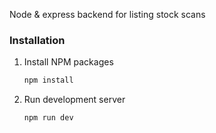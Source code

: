 Node & express backend for listing stock scans

### Installation

1. Install NPM packages
   ```sh
   npm install
   ```
2. Run development server
   ```sh
   npm run dev
   ```
